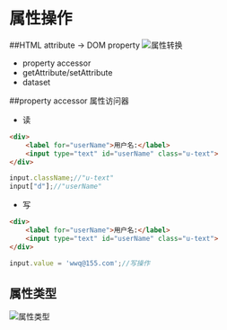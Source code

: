# 属性操作
##HTML attribute -> DOM property
![属性转换](http://i13.tietuku.com/be037c974dcc8fefs.png)

- property accessor
- getAttribute/setAttribute
- dataset

##property accessor 属性访问器
- 读

```html
<div>
	<label for="userName">用户名:</label>
	<input type="text" id="userName" class="u-text">
</div>

```
```javascript
input.className;//"u-text"
input["d"];//"userName"
```
- 写

```html
<div>
	<label for="userName">用户名:</label>
	<input type="text" id="userName" class="u-text">
</div>

```

```javascript
input.value = 'wwq@155.com';//写操作
```
## 属性类型
![属性类型](http://i13.tietuku.com/8c6fffed49c2aeb4s.png)